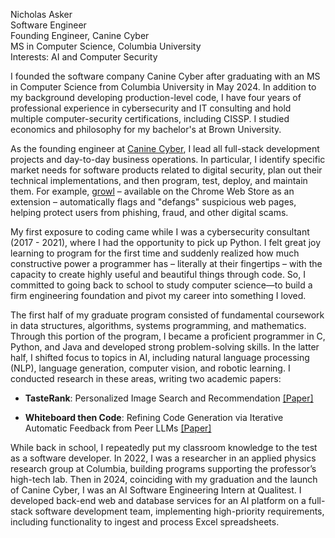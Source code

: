 <!---
N-G-Asker/N-G-Asker is a ✨ special ✨ repository because its `README.md` (this file) appears on your GitHub profile.
You can click the Preview link to take a look at your changes.
--->
Nicholas Asker  
Software Engineer  
Founding Engineer, Canine Cyber  
MS in Computer Science, Columbia University  
Interests: AI and Computer Security  

I founded the software company Canine Cyber after graduating with an MS in Computer Science from Columbia University in May 2024. In addition to my background developing production-level code, I have four years of professional experience in cybersecurity and IT consulting and hold multiple computer-security certifications, including CISSP. I studied economics and philosophy for my bachelor's at Brown University.

As the founding engineer at [Canine Cyber](https://www.canine-cyber.com/), I lead all full-stack development projects and day-to-day business operations. In particular, I identify specific market needs for software products related to digital security, plan out their technical implementations, and then program, test, deploy, and maintain them. For example, [growl](https://chromewebstore.google.com/detail/growl/pkojeiconnflehbhkcphookllfpgnjdj) – available on the Chrome Web Store as an extension – automatically flags and "defangs" suspicious web pages, helping protect users from phishing, fraud, and other digital scams.

My first exposure to coding came while I was a cybersecurity consultant (2017 - 2021), where I had the opportunity to pick up Python. I felt great joy learning to program for the first time and suddenly realized how much constructive power a programmer has – literally at their fingertips – with the capacity to create highly useful and beautiful things through code. So, I committed to going back to school to study computer science—to build a firm engineering foundation and pivot my career into something I loved.

The first half of my graduate program consisted of fundamental coursework in data structures, algorithms, systems programming, and mathematics. Through this portion of the program, I became a proficient programmer in C, Python, and Java and developed strong problem-solving skills. In the latter half, I shifted focus to topics in AI, including natural language processing (NLP), language generation, computer vision, and robotic learning. I conducted research in these areas, writing two academic papers:

- __TasteRank__: Personalized Image Search and Recommendation [[Paper]](https://github.com/N-G-Asker/TasteRank/blob/main/TasteRank-paper.pdf)
  
- __Whiteboard then Code__: Refining Code Generation via Iterative Automatic Feedback from Peer LLMs [[Paper]](https://github.com/N-G-Asker/whiteboard-then-code/blob/main/whiteboard-then-code_research-paper.pdf)

While back in school, I repeatedly put my classroom knowledge to the test as a software developer. In 2022, I was a researcher in an applied physics research group at Columbia, building programs supporting the professor’s high-tech lab. Then in 2024, coinciding with my graduation and the launch of Canine Cyber, I was an AI Software Engineering Intern at Qualitest. I developed back-end web and database services for an AI platform on a full-stack software development team, implementing high-priority requirements, including functionality to ingest and process Excel spreadsheets.




